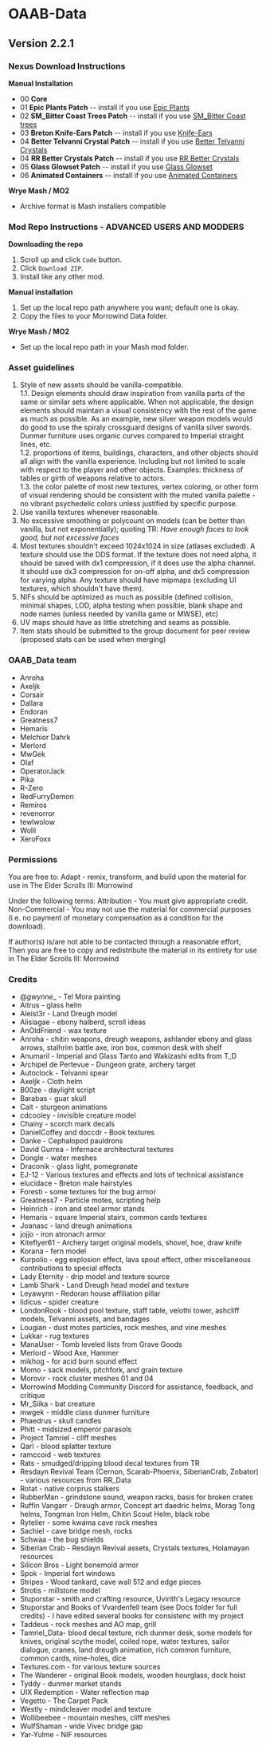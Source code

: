 # OAAB-Data
## Version 2.2.1

### Nexus Download Instructions
**Manual Installation**
- 00 **Core**
- 01 **Epic Plants Patch** -- install if you use [Epic Plants](https://www.nexusmods.com/morrowind/mods/46180)
- 02 **SM_Bitter Coast Trees Patch** -- install if you use [SM_Bitter Coast trees](https://www.nexusmods.com/morrowind/mods/49883)
- 03 **Breton Knife-Ears Patch** -- install if you use [Knife-Ears](https://www.nexusmods.com/morrowind/mods/49584)
- 04 **Better Telvanni Crystal Patch** -- install if you use [Better Telvanni Crystals](https://www.nexusmods.com/morrowind/mods/50818)
- 04 **RR Better Crystals Patch** -- install if you use [RR Better Crystals](https://www.nexusmods.com/morrowind/mods/43266)
- 05 **Glass Glowset Patch** -- install if you use [Glass Glowset](https://www.nexusmods.com/morrowind/mods/42762)
- 06 **Animated Containers** -- install if you use [Animated Containers](https://www.nexusmods.com/morrowind/mods/42238)


**Wrye Mash / MO2**  
- Archive format is Mash installers compatible

### Mod Repo Instructions - ADVANCED USERS AND MODDERS
**Downloading the repo**
1. Scroll up and click `Code` button.  
2. Click `Download ZIP`.  
3. Install like any other mod.  
  
**Manual installation**  
1. Set up the local repo path anywhere you want; default one is okay.  
2. Copy the files to your Morrowind Data folder.  

**Wrye Mash / MO2**  
- Set up the local repo path in your Mash mod folder.  

### Asset guidelines
1. Style of new assets should be vanilla-compatible.  
  1.1. Design elements should draw inspiration from vanilla parts of the same or similar sets where applicable. When not applicable, the design elements should maintain a visual consistency with the rest of the game as much as possible. As an example, new silver weapon models would do good to use the spiraly crossguard designs of vanilla silver swords. Dunmer furniture uses organic curves compared to Imperial straight lines, etc.  
  1.2. proportions of items, buildings, characters, and other objects should all align with the vanilla experience. Including but not limited to scale with respect to the player and other objects. Examples: thickness of tables or girth of weapons relative to actors.  
  1.3. the color palette of most new textures, vertex coloring, or other form of visual rendering should be consistent with the muted vanilla palette - no vibrant psychedelic colors unless justified by specific purpose.  
2. Use vanilla textures whenever reasonable.  
3. No excessive smoothing or polycount on models (can be better than vanilla, but not exponentially); quoting TR: *Have enough faces to look good, but not excessive faces*  
4. Most textures shouldn't exceed 1024x1024 in size (atlases excluded). A texture should use the DDS format. If the texture does not need alpha, it should be saved with dx1 compression, if it does use the alpha channel. It should use dx3 compression for on-off alpha, and dx5 compression for varying alpha. Any texture should have mipmaps (excluding UI textures, which shouldn't have them).  
5. NIFs should be optimized as much as possible (defined collision, minimal shapes, LOD, alpha testing when possible, blank shape and node names (unless needed by vanilla game or MWSE), etc)  
6. UV maps should have as little stretching and seams as possible.  
7. Item stats should be submitted to the group document for peer review (proposed stats can be used when merging)  

  
### OAAB_Data team
- Anroha
- Axeljk
- Corsair
- Dallara
- Endoran
- Greatness7
- Hemaris
- Melchior Dahrk
- Merlord
- MwGek
- Olaf
- OperatorJack
- Pika
- R-Zero
- RedFurryDemon 
- Remiros
- revenorror
- tewlwolow
- Wolli
- XeroFoxx


### Permissions
You are free to:
Adapt - remix, transform, and build upon the material for use in The Elder Scrolls III: Morrowind

Under the following terms:
Attribution - You must give appropriate credit.
Non-Commercial - You may not use the material for commercial purposes (i.e. no payment of monetary compensation as a condition for the download).

If author(s) is/are not able to be contacted through a reasonable effort,
Then you are free to copy and redistribute the material in its entirety for use in The Elder Scrolls III: Morrowind

  
### Credits
- @_gwynne__ - Tel Mora painting  
- Aitrus - glass helm  
- Aleist3r - Land Dreugh model
- Alisiagae - ebony halberd, scroll ideas
- AnOldFriend - wax texture
- Anroha - chitin weapons, dreugh weapons, ashlander ebony and glass arrows, stalhrim battle axe, iron box, common desk with shelf
- Anumaril - Imperial and Glass Tanto and Wakizashi edits from T_D  
- Archipel de Pertevue - Dungeon grate, archery target  
- Autoclock - Telvanni spear  
- Axeljk - Cloth helm  
- B00ze - daylight script  
- Barabas - guar skull
- Cait - sturgeon animations
- cdcooley - invisible creature model
- Chainy - scorch mark decals  
- DanielCoffey and doccdr - Book textures
- Danke - Cephalopod pauldrons  
- David Gurrea - Infernace architectural textures  
- Dongle - water meshes  
- Draconik - glass light, pomegranate
- EJ-12 - Various textures and effects and lots of technical assistance
- elucidace - Breton male hairstyles  
- Foresti - some textures for the bug armor  
- Greatness7 - Particle motes, scripting help
- Heinrich - iron and steel armor stands  
- Hemaris - square Imperial stairs, common cards textures
- Joanasc - land dreugh animations
- jojjo - iron atronach armor
- Kiteflyer61 - Archery target original models, shovel, hoe, draw knife
- Korana - fern model  
- Kurpolio - egg explosion effect, lava spout effect, other miscellaneous contributions to special effects  
- Lady Eternity - drip model and texture source
- Lamb Shark - Land Dreugh head model and texture  
- Leyawynn - Redoran house affiliation pillar
- lidicus - spider creature  
- LondonRook - blood pool texture, staff table, velothi tower, ashcliff models, Telvanni assets, and bandages  
- Lougian - dust motes particles, rock meshes, and vine meshes  
- Lukkar - rug textures
- ManaUser - Tomb leveled lists from Grave Goods  
- Merlord - Wood Axe, Hammer
- mikhog - for acid burn sound effect  
- Momo - sack models, pitchfork, and grain texture  
- Morovir - rock cluster meshes 01 and 04  
- Morrowind Modding Community Discord for assistance, feedback, and critique  
- Mr_Siika - bat creature  
- mwgek - middle class dunmer furniture
- Phaedrus - skull candles
- Phitt - midsized emperor parasols
- Project Tamriel - cliff meshes  
- Qarl - blood splatter texture  
- ramccoid - web textures
- Rats - smudged/dripping blood decal textures from TR
- Resdayn Revival Team (Cernon, Scarab-Phoenix, SiberianCrab, Zobator) - various resources from RR_Data
- Rotat - native corprus stalkers  
- RubberMan - grindstone sound, weapon racks, basis for broken crates
- Ruffin Vangarr - Dreugh armor, Concept art daedric helms, Morag Tong helms, Tongman Iron Helm, Chitin Scout Helm, black robe
- Rytelier - some kwama cave rock meshes  
- Sachiel - cave bridge mesh, rocks  
- Schwaa - the bug shields  
- Siberian Crab - Resdayn Revival assets, Crystals textures, Holamayan resources  
- Silicon Bros - Light bonemold armor  
- Spok - Imperial fort windows  
- Stripes - Wood tankard, cave wall 512 and edge pieces
- Strotis - millstone model  
- Stuporstar - smith and crafting resource, Uvirith's Legacy resource
- Stuporstar and Books of Vvardenfell team (see Docs folder for full credits) - I have edited several books for consistenc with my project  
- Taddeus - rock meshes and AO map, grill
- Tamriel_Data- blood decal texture, rich dunmer desk, some models for knives, original scythe model, coiled rope, water textures, sailor dialogue, cranes, land dreugh animation, rich common furniture, common cards, nine-holes, dice  
- Textures.com - for various texture sources  
- The Wanderer - original Book models, wooden hourglass, dock hoist
- Tyddy - dunmer market stands  
- UIX Redemption - Water reflection map
- Vegetto - The Carpet Pack  
- Westly - mindcleaver model and texture  
- Wollibeebee - mountain meshes, cliff meshes
- WulfShaman - wide Vivec bridge gap  
- Yar-Yulme - NIF resources  

